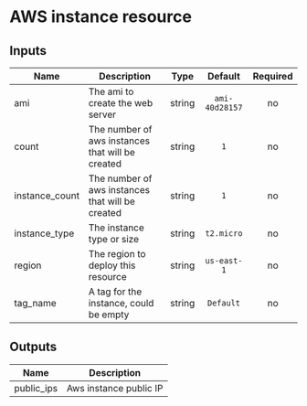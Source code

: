 # AWS instance resource


## Inputs

| Name | Description | Type | Default | Required |
|------|-------------|:----:|:-----:|:-----:|
| ami | The ami to create the web server | string | `ami-40d28157` | no |
| count | The number of aws instances that will be created | string | `1` | no |
| instance_count | The number of aws instances that will be created | string | `1` | no |
| instance_type | The instance type or size | string | `t2.micro` | no |
| region | The region to deploy this resource | string | `us-east-1` | no |
| tag_name | A tag for the instance, could be empty | string | `Default` | no |

## Outputs

| Name | Description |
|------|-------------|
| public_ips | Aws instance public IP |

